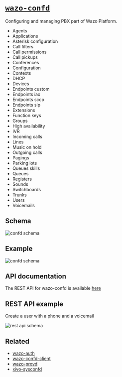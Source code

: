 # [`wazo-confd`](https://github.com/wazo-platform/wazo-confd)

Configuring and managing PBX part of Wazo Platform.

* Agents
* Applications
* Asterisk configuration
* Call filters
* Call permissions
* Call pickups
* Conferences
* Configuration
* Contexts
* DHCP
* Devices
* Endpoints custom
* Endpoints iax
* Endpoints sccp
* Endpoints sip
* Extensions
* Function keys
* Groups
* High availability
* IVR
* Incoming calls
* Lines
* Music on hold
* Outgoing calls
* Pagings
* Parking lots
* Queues skills
* Queues
* Registers
* Sounds
* Switchboards
* Trunks
* Users
* Voicemails

## Schema

![confd schema](diagram.svg)

## Example

![confd schema](sequence-diagram.svg)

## API documentation

The REST API for wazo-confd is available [here](../api/configuration.html)

## REST API example

Create a user with a phone and a voicemail

![rest api schema](use-case-user-with-phone-and-voicemail.svg)

## Related

* [wazo-auth](https://github.com/wazo-platform/wazo-auth)
* [wazo-confd-client](https://github.com/wazo-platform/wazo-confd-client)
* [wazo-provd](https://github.com/wazo-platform/wazo-provd)
* [xivo-sysconfd](https://github.com/wazo-platform/xivo-sysconfd)
